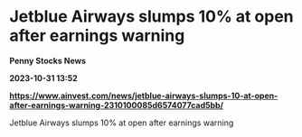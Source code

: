# Jetblue Airways slumps 10% at open after earnings warning
**Penny Stocks News**

**2023-10-31 13:52**

**https://www.ainvest.com/news/jetblue-airways-slumps-10-at-open-after-earnings-warning-2310100085d6574077cad5bb/**

Jetblue Airways slumps 10% at open after earnings warning